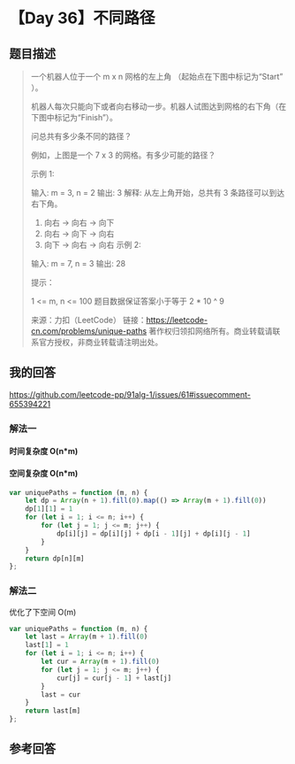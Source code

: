 # 【Day 36】不同路径

## 题目描述

> 一个机器人位于一个 m x n 网格的左上角 （起始点在下图中标记为“Start” ）。
>
> 机器人每次只能向下或者向右移动一步。机器人试图达到网格的右下角（在下图中标记为“Finish”）。
>
> 问总共有多少条不同的路径？
>
> 例如，上图是一个 7 x 3 的网格。有多少可能的路径？
>
> 示例 1:
>
> 输入: m = 3, n = 2
> 输出: 3
> 解释:
> 从左上角开始，总共有 3 条路径可以到达右下角。
>
> 1. 向右 -> 向右 -> 向下
> 2. 向右 -> 向下 -> 向右
> 3. 向下 -> 向右 -> 向右
>    示例 2:
>
> 输入: m = 7, n = 3
> 输出: 28
>
> 提示：
>
> 1 <= m, n <= 100
> 题目数据保证答案小于等于 2 \* 10 ^ 9
>
> 来源：力扣（LeetCode）
> 链接：https://leetcode-cn.com/problems/unique-paths
> 著作权归领扣网络所有。商业转载请联系官方授权，非商业转载请注明出处。

## 我的回答

https://github.com/leetcode-pp/91alg-1/issues/61#issuecomment-655394221

### 解法一

#### 时间复杂度 O(n\*m)

#### 空间复杂度 O(n\*m)

```JavaScript
var uniquePaths = function (m, n) {
    let dp = Array(n + 1).fill(0).map(() => Array(m + 1).fill(0))
    dp[1][1] = 1
    for (let i = 1; i <= n; i++) {
        for (let j = 1; j <= m; j++) {
            dp[i][j] = dp[i][j] + dp[i - 1][j] + dp[i][j - 1]
        }
    }
    return dp[n][m]
};
```

### 解法二

优化了下空间 O(m)

```JavaScript
var uniquePaths = function (m, n) {
    let last = Array(m + 1).fill(0)
    last[1] = 1
    for (let i = 1; i <= n; i++) {
        let cur = Array(m + 1).fill(0)
        for (let j = 1; j <= m; j++) {
            cur[j] = cur[j - 1] + last[j]
        }
        last = cur
    }
    return last[m]
};
```

## 参考回答
